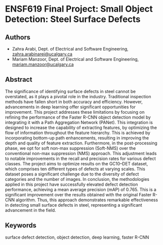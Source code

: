 # ENSF619 Final Project: Small Object Detection: Steel Surface Defects

## Authors
- Zahra Arabi, Dept. of Electrical and Software Engineering, zahra.arabinarei@ucalgary.ca
- Mariam Manzoor, Dept. of Electrical and Software Engineering, mariam.manzoor@ucalgary.ca

## Abstract
The significance of identifying surface defects in steel cannot be overstated, as it plays a pivotal role in the industry. 
Traditional inspection methods have fallen short in both accuracy and efficiency. However, advancements in deep learning offer significant opportunities for improvement. 
This project addresses these limitations by focusing on refining the performance of the Faster R-CNN object detection model by integrating it with a Path Aggregation Network (PANet). 
This integration is designed to increase the capability of extracting features, by optimizing the flow of information throughout the feature hierarchy. 
This is achieved by incorporating bottom-up path enhancements, resulting in improving the depth and quality of feature extraction. 
Furthermore, in the post-processing phase, we opt for soft non-max suppression (Soft-NMS) over the conventional non-max suppression (NMS) approach. 
This adjustment leads to notable improvements in the recall and precision rates for various defect classes.
The project aims to optimize results on the GC10–DET dataset, which comprises ten different types of defects at varying scales. 
This dataset poses a significant challenge due to the diversity of defect categories and the number of images. 
In conclusion, the methodologies applied in this project have successfully elevated defect detection performance, achieving a mean average precision (mAP) of 0.765. 
This is a significant improvement over the results obtained with the original Faster R-CNN algorithm. 
Thus, this approach demonstrates remarkable effectiveness in detecting small surface defects in steel, representing a significant advancement in the field.

## Keywords
surface defect detection, object detection, deep learning, faster R-CNN
